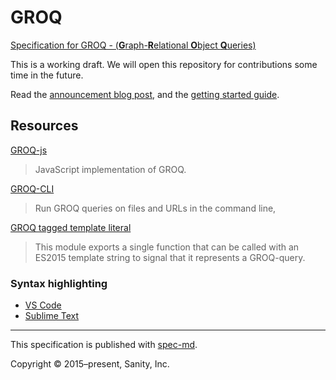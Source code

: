 # GROQ
[Specification for GROQ - (**G**raph-**R**elational **O**bject **Q**ueries)](https://sanity-io.github.io/GROQ/)

This is a working draft. We will open this repository for contributions some time in the future.

Read the [announcement blog post](https://www.sanity.io/blog/we-re-open-sourcing-groq-a-query-language-for-json-documents), and the [getting started guide](https://www.sanity.io/docs/data-store/how-queries-work).

## Resources

[GROQ-js](https://github.com/sanity-io/groq-js)

> JavaScript implementation of GROQ.

[GROQ-CLI](https://github.com/sanity-io/groq-cli)

> Run GROQ queries on files and URLs in the command line,

[GROQ tagged template literal](https://www.npmjs.com/package/groq)

>This module exports a single function that can be called with an ES2015 template string to signal that it represents a GROQ-query.

### Syntax highlighting

- [VS Code](https://github.com/sanity-io/vscode-sanity)
- [Sublime Text](https://github.com/alevroub/groq-syntax-highlighting)

---

This specification is published with [spec-md](https://spec-md.com).

Copyright © 2015–present, Sanity, Inc.